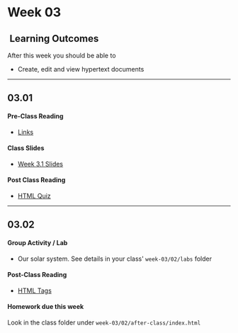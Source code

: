 # Week 03

## <i class="fa fa-star"></i>&nbsp;Learning Outcomes ###
After this week you should be able to 

- Create, edit and view hypertext documents


---  

## 03.01 

#### Pre-Class Reading

- [Links](https://ryanstutorials.net/html-tutorial/html-links.php)

#### Class Slides 

- [Week 3.1 Slides](../../slides/ist263-w3-1.pdf)

#### Post Class Reading  

- [HTML Quiz](https://www.w3schools.com/html/html_quiz.asp)

---  

## 03.02 

#### Group Activity / Lab

- Our solar system. See details in your class' `week-03/02/labs` folder


#### Post-Class Reading
- [HTML Tags](https://developer.mozilla.org/en-US/docs/Web/HTML/Element)


#### Homework due this week ###

Look in the class folder under `week-03/02/after-class/index.html`
